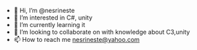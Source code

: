 - 👋 Hi, I’m @nesrineste
- 👀 I’m interested in C#, unity
- 🌱 I’m currently learning it
- 💞️ I’m looking to collaborate on with knowledge about C3,unity
- 📫 How to reach me nesrineste@yahoo.com

<!---
nesrineste/nesrineste is a ✨ special ✨ repository because its `README.md` (this file) appears on your GitHub profile.
You can click the Preview link to take a look at your changes.
--->
